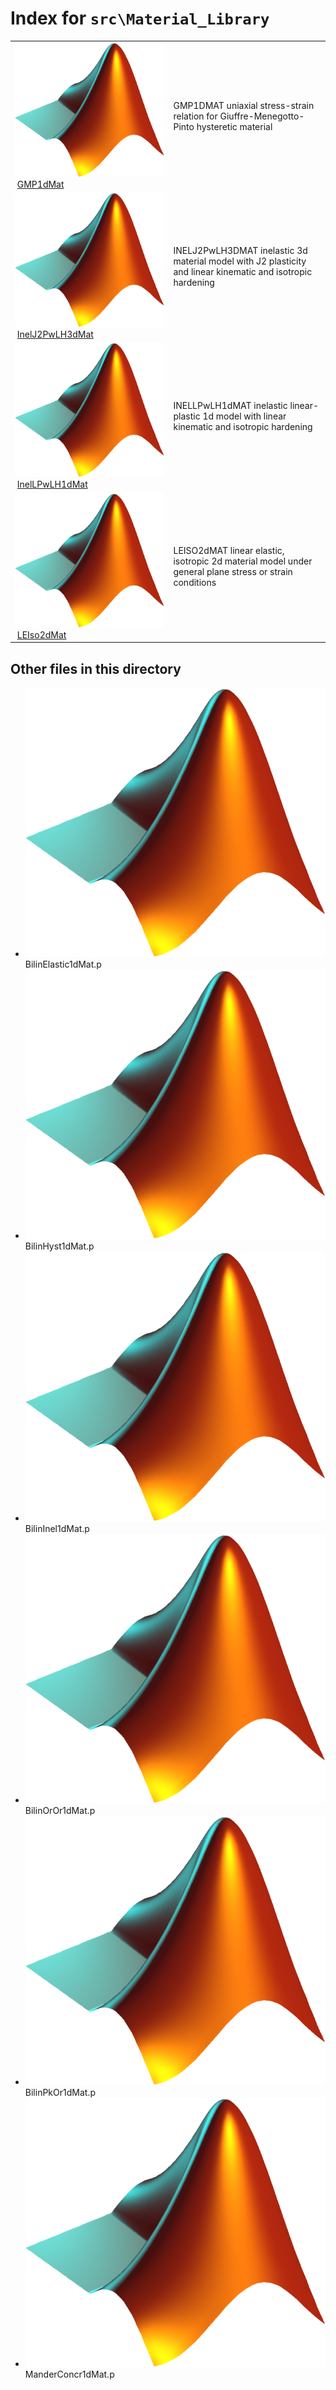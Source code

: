 <!-- <!DOCTYPE html> -->
<!-- <html lang="en"> -->
<!-- <body> -->
<!-- <a name="_top"></a>
<table width="100%"><tr><td align="left"><a href="../../index.md"><img alt="<" border="0" src="../../left.png">&nbsp;Master index</a></td>
<td align="right"><a href="index.md">Index for `src\Material_Library`&nbsp;<img alt=">" border="0" src="../../right.png"></a></td></tr></table> -->

# Index for `src\Material_Library`

<table>
<tr><td><img src="../../matlab_logo.png" alt="icon name" class="icon">&nbsp;<a href="GMP1dMat">GMP1dMat</a></td><td>GMP1DMAT uniaxial stress-strain relation for Giuffre-Menegotto-Pinto hysteretic material </td></tr><tr><td><img src="../../matlab_logo.png" alt="icon name" class="icon">&nbsp;<a href="InelJ2PwLH3dMat">InelJ2PwLH3dMat</a></td><td>INELJ2PwLH3DMAT inelastic 3d material model with J2 plasticity and linear kinematic and isotropic hardening </td></tr><tr><td><img src="../../matlab_logo.png" alt="icon name" class="icon">&nbsp;<a href="InelLPwLH1dMat">InelLPwLH1dMat</a></td><td>INELLPwLH1dMAT inelastic linear-plastic 1d model with linear kinematic and isotropic hardening </td></tr><tr><td><img src="../../matlab_logo.png" alt="icon name" class="icon">&nbsp;<a href="LEIso2dMat">LEIso2dMat</a></td><td>LEISO2dMAT linear elastic, isotropic 2d material model under general plane stress or strain conditions </td></tr></table>

## Other files in this directory

<ul>
<li><img src="../../matlab_logo.png" alt="icon name" class="icon">BilinElastic1dMat.p</li><li><img src="../../matlab_logo.png" alt="icon name" class="icon">BilinHyst1dMat.p</li><li><img src="../../matlab_logo.png" alt="icon name" class="icon">BilinInel1dMat.p</li><li><img src="../../matlab_logo.png" alt="icon name" class="icon">BilinOrOr1dMat.p</li><li><img src="../../matlab_logo.png" alt="icon name" class="icon">BilinPkOr1dMat.p</li><li><img src="../../matlab_logo.png" alt="icon name" class="icon">ManderConcr1dMat.p</li></ul>


<!-- <hr><address>Generated on Thu 09-Jul-2020 18:43:16 by <strong><a href="http://www.artefact.tk/software/matlab/m2html/" title="Matlab Documentation in HTML">m2html</a></strong> &copy; 2005</address> -->
<!-- </body> -->
<!-- </html> -->